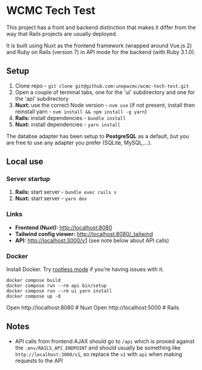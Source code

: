 # WCMC Tech Test

This project has a front and backend distinction that makes it differ from the
way that Rails projects are usually deployed.

It is built using Nuxt as the frontend framework (wrapped around Vue.js 2) and
Ruby on Rails (version 7) in API mode for the backend (with Ruby 3.1.0).

## Setup

1. Clone repo - `git clone git@github.com:unepwcmc/wcmc-tech-test.git`
2. Open a couple of terminal tabs, one for the 'ui' subdirectory
and one for the 'api' subdirectory
3. **Nuxt:** use the correct Node version - `nvm use` (if not present, install
then reinstall yarn - `nvm install && npm install -g yarn`)
4. **Rails:** install dependencies - `bundle install`
5. **Nuxt:** install dependencies - `yarn install`

The databse adapter has been setup to **PostgreSQL** as a default, but you are free
to use any adapter you prefer (SQLite, MySQL,...).

## Local use

### Server startup

1. **Rails:** start server - `bundle exec rails s`
2. **Nuxt:** start server - `yarn dev`

### Links

- **Frontend (Nuxt):** [http://localhost:8080](http://localhost:8080)
- **Tailwind config viewer:** [http://localhost:8080/_tailwind](http://localhost:8080/_tailwind/)
- **API:** [http://localhost:3000/v1](http://localhost:3000/v1) (see note below about API calls)

### Docker

Install Docker.
Try [rootless mode](https://docs.docker.com/engine/security/rootless/) if you're having issues with it.

```
docker compose build
docker compose run --rm api bin/setup
docker compose run --rm ui yarn install
docker compose up -d
```

Open http://localhost:8080 # Nuxt
Open http://localhost:5000 # Rails


## Notes

* API calls from frontend AJAX should go to `/api` which is proxied against the
`.env/RAILS_API_ENDPOINT` and should usually be something like `http://localhost:3000/v1`,
so replace the `v1` with `api` when making requests to the API
